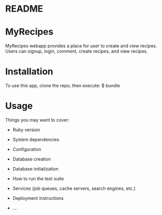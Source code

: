 # README

# MyRecipes
MyRecipes webapp provides a place for user to create and view recipes. Users can signup, login, comment, create recipes, and view recipes.

# Installation
To use this app, clone the repo, then execute:
$ bundle

# Usage


Things you may want to cover:

* Ruby version

* System dependencies

* Configuration

* Database creation

* Database initialization

* How to run the test suite

* Services (job queues, cache servers, search engines, etc.)

* Deployment instructions

* ...
